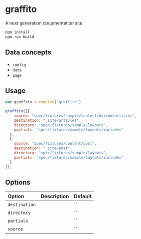 # graffito

A next generation documentation site.

``` bash
npm install
npm run build
```

## Data concepts

* `config`
* `data`
* `page`

## Usage

``` javascript
var graffito = require('graffito')

graffito([{
    source: "spec/fixtures/sample/content/dotcom/articles",
    destination: "_site/articles",
    directory: "spec/fixtures/sample/layouts",
    partials: "spec/fixtures/sample/layouts/includes"
  },
  {
    source: "spec/fixtures/content/post",
    destination: "_site/post",
    directory: "spec/fixtures/sample/layouts",
    partials: "spec/fixtures/sample/layouts/includes"
  }
]);

```

## Options

| Option | Description | Default |
| :----- | :---------- | :------ |
| `destination` | | `` |
| `directory` | | `` |
| `partials` | | `` |
| `source` | | `` |
